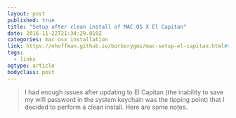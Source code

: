 ```yaml
---
layout: post 
published: true 
title: "Setup after clean install of MAC OS X El Capitan" 
date: 2016-11-22T21:34:29.010Z
categories: mac osx installation
link: https://nhoffman.github.io/borborygmi/mac-setup-el-capitan.html#sec-11 
tags:
  - links
ogtype: article 
bodyclass: post 
---
```


> I had enough issues after updating to El Capitan (the inability to save my wifi password in the system keychain was the tipping point) that I decided to perform a clean install. Here are some notes.
